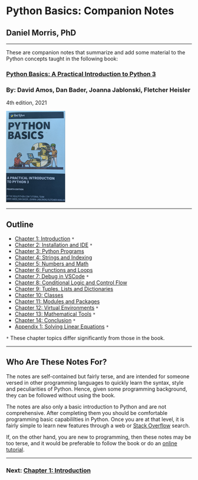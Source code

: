 # Python Basics: Companion Notes

## Daniel Morris, PhD
___

These are companion notes that summarize and add some material to the Python concepts taught in the following book:   

### **[Python Basics: A Practical Introduction to Python 3](https://realpython.com/products/python-basics-book/)**
### By: **David Amos, Dan Bader, Joanna Jablonski, Fletcher Heisler**
4th edition, 2021

![Python Basics](.Images/book.png)

___
## **Outline**

* [Chapter 1: Introduction](Chapter_01_Introduction.md) `*`
* [Chapter 2: Installation and IDE](Chapter_02_Installation_and_IDE.md) `*`
* [Chapter 3: Python Programs](Chapter_03_Python_Programs.md)
* [Chapter 4: Strings and Indexing](Chapter_04_Strings_and_Indexing.md)
* [Chapter 5: Numbers and Math](Chapter_05_Numbers_and_Math.md)
* [Chapter 6: Functions and Loops](Chapter_06_Functions_and_Loops.md)
* [Chapter 7: Debug in VSCode](Chapter_07_Debug_in_VSCode.md) `*`
* [Chapter 8: Conditional Logic and Control Flow](Chapter_08_Conditional_Logic_and_Control_Flow.md)
* [Chapter 9: Tuples, Lists and Dictionaries](Chapter_09_Tuples_Lists_and_Dictionaries.md)
* [Chapter 10: Classes](Chapter_10_Classes.md)
* [Chapter 11: Modules and Packages](Chapter_11_Modules_and_Packages.md)
* [Chapter 12: Virtual Environments](Chapter_12_Virtual_Environments.md) `*`
* [Chapter 13: Mathematical Tools](Chapter_13_Mathematical_Tools.md) `*`
* [Chapter 14: Conclusion](Chapter_14_Conclusion.md) `*`
* [Appendix 1: Solving Linear Equations](Appendix_01_Linear_Equations.md) `*`

`*` These chapter topics differ significantly from those in the book.

___
## Who Are These Notes For?

The notes are self-contained but fairly terse, and are intended for someone versed in other programming languages to quickly learn the syntax, style and peculiarities of Python.  Hence, given some programming background, they can be followed without using the book.  

The notes are also only a basic introduction to Python and are not comprehensive.  After completing them you should be comfortable programming basic capabililties in Python.  Once you are at that level, it is fairly simple to learn new features through a web or [Stack Overflow](https://stackoverflow.com/) search.  

If, on the other hand, you are new to programming, then these notes may be too terse, and it would be preferable to follow the book or do an [online tutorial](https://docs.python.org/3/tutorial/index.html).    

___
### Next: [Chapter 1: Introduction](Chapter_01_Introduction.md)
